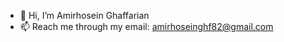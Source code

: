 - 👋 Hi, I’m Amirhosein Ghaffarian
- 📫 Reach me through my email: amirhoseinghf82@gmail.com

<!---
amirhoseinghf/amirhoseinghf is a ✨ special ✨ repository because its `README.md` (this file) appears on your GitHub profile.
You can click the Preview link to take a look at your changes.
--->
